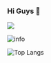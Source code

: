 ### Hi Guys 👋

![](https://komarev.com/ghpvc/?username=poorjobless&color=green)

![info](https://github-readme-stats.vercel.app/api?username=poorjobless&show_icons=true&count_private=true&hide=prs&theme=radical)

![Top Langs](https://github-readme-stats.vercel.app/api/top-langs/?username=poorjobless&langs_count=10)

<!--
**poorjobless/poorjobless** is a ✨ _special_ ✨ repository because its `README.md` (this file) appears on your GitHub profile.

Here are some ideas to get you started:

- 🔭 I’m currently working on ...
- 🌱 I’m currently learning ...
- 👯 I’m looking to collaborate on ...
- 🤔 I’m looking for help with ...
- 💬 Ask me about ...
- 📫 How to reach me: ...
- 😄 Pronouns: ...
- ⚡ Fun fact: ...
-->
